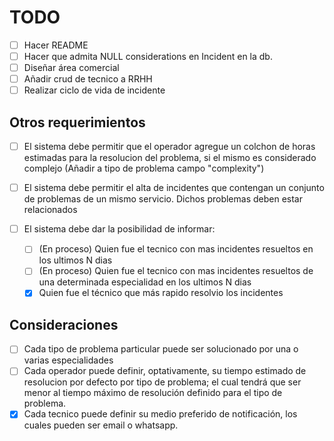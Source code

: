 # TODO

- [ ] Hacer README
- [ ] Hacer que admita NULL considerations en Incident en la db.
- [ ] Diseñar área comercial
- [ ] Añadir crud de tecnico a RRHH
- [ ] Realizar ciclo de vida de incidente

## Otros requerimientos

- [ ] El sistema debe permitir que el operador agregue un colchon de horas estimadas para la resolucion del problema, si el mismo es considerado complejo (Añadir a tipo de problema campo "complexity")

- [ ] El sistema debe permitir el alta de incidentes que contengan un conjunto de problemas de un mismo servicio. Dichos problemas deben estar relacionados

- [ ] El sistema debe dar la posibilidad de informar:

  - [ ] (En proceso) Quien fue el tecnico con mas incidentes resueltos en los ultimos N dias
  - [ ] (En proceso) Quien fue el tecnico con mas incidentes resueltos de una determinada especialidad en los ultimos N dias
  - [x] Quien fue el técnico que más rapido resolvio los incidentes

## Consideraciones

- [ ] Cada tipo de problema particular puede ser solucionado por una o varias especialidades
- [ ] Cada operador puede definir, optativamente, su tiempo estimado de resolucion por defecto por tipo de problema; el cual tendrá que ser menor al tiempo máximo de resolución definido para el tipo de problema.
- [x] Cada tecnico puede definir su medio preferido de notificación, los cuales pueden ser email o whatsapp.
